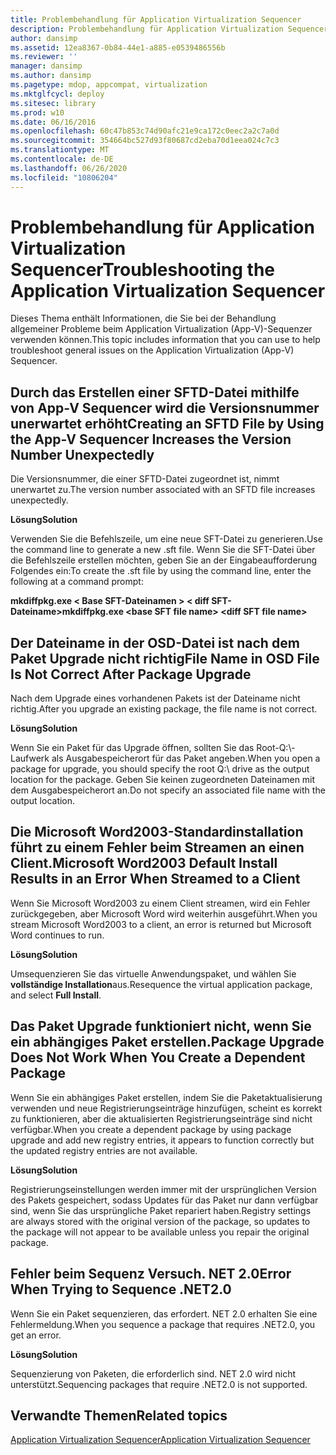 ```yaml
---
title: Problembehandlung für Application Virtualization Sequencer
description: Problembehandlung für Application Virtualization Sequencer
author: dansimp
ms.assetid: 12ea8367-0b84-44e1-a885-e0539486556b
ms.reviewer: ''
manager: dansimp
ms.author: dansimp
ms.pagetype: mdop, appcompat, virtualization
ms.mktglfcycl: deploy
ms.sitesec: library
ms.prod: w10
ms.date: 06/16/2016
ms.openlocfilehash: 60c47b853c74d90afc21e9ca172c0eec2a2c7a0d
ms.sourcegitcommit: 354664bc527d93f80687cd2eba70d1eea024c7c3
ms.translationtype: MT
ms.contentlocale: de-DE
ms.lasthandoff: 06/26/2020
ms.locfileid: "10806204"
---
```

# <span data-ttu-id="d5c4f-103">Problembehandlung für Application Virtualization Sequencer</span><span class="sxs-lookup"><span data-stu-id="d5c4f-103">Troubleshooting the Application Virtualization Sequencer</span></span>


<span data-ttu-id="d5c4f-104">Dieses Thema enthält Informationen, die Sie bei der Behandlung allgemeiner Probleme beim Application Virtualization (App-V)-Sequenzer verwenden können.</span><span class="sxs-lookup"><span data-stu-id="d5c4f-104">This topic includes information that you can use to help troubleshoot general issues on the Application Virtualization (App-V) Sequencer.</span></span>

## <span data-ttu-id="d5c4f-105">Durch das Erstellen einer SFTD-Datei mithilfe von App-V Sequencer wird die Versionsnummer unerwartet erhöht</span><span class="sxs-lookup"><span data-stu-id="d5c4f-105">Creating an SFTD File by Using the App-V Sequencer Increases the Version Number Unexpectedly</span></span>


<span data-ttu-id="d5c4f-106">Die Versionsnummer, die einer SFTD-Datei zugeordnet ist, nimmt unerwartet zu.</span><span class="sxs-lookup"><span data-stu-id="d5c4f-106">The version number associated with an SFTD file increases unexpectedly.</span></span>

**<span data-ttu-id="d5c4f-107">Lösung</span><span class="sxs-lookup"><span data-stu-id="d5c4f-107">Solution</span></span>**

<span data-ttu-id="d5c4f-108">Verwenden Sie die Befehlszeile, um eine neue SFT-Datei zu generieren.</span><span class="sxs-lookup"><span data-stu-id="d5c4f-108">Use the command line to generate a new .sft file.</span></span> <span data-ttu-id="d5c4f-109">Wenn Sie die SFT-Datei über die Befehlszeile erstellen möchten, geben Sie an der Eingabeaufforderung Folgendes ein:</span><span class="sxs-lookup"><span data-stu-id="d5c4f-109">To create the .sft file by using the command line, enter the following at a command prompt:</span></span>

**<span data-ttu-id="d5c4f-110">mkdiffpkg.exe &lt; Base SFT-Dateinamen &gt; &lt; diff SFT-Dateiname&gt;</span><span class="sxs-lookup"><span data-stu-id="d5c4f-110">mkdiffpkg.exe &lt;base SFT file name&gt; &lt;diff SFT file name&gt;</span></span>**

## <a href="" id="file-name-in-osd-file-is-not-correct-after-package-upgrade-"></a><span data-ttu-id="d5c4f-111">Der Dateiname in der OSD-Datei ist nach dem Paket Upgrade nicht richtig</span><span class="sxs-lookup"><span data-stu-id="d5c4f-111">File Name in OSD File Is Not Correct After Package Upgrade</span></span>


<span data-ttu-id="d5c4f-112">Nach dem Upgrade eines vorhandenen Pakets ist der Dateiname nicht richtig.</span><span class="sxs-lookup"><span data-stu-id="d5c4f-112">After you upgrade an existing package, the file name is not correct.</span></span>

**<span data-ttu-id="d5c4f-113">Lösung</span><span class="sxs-lookup"><span data-stu-id="d5c4f-113">Solution</span></span>**

<span data-ttu-id="d5c4f-114">Wenn Sie ein Paket für das Upgrade öffnen, sollten Sie das Root-Q:\\-Laufwerk als Ausgabespeicherort für das Paket angeben.</span><span class="sxs-lookup"><span data-stu-id="d5c4f-114">When you open a package for upgrade, you should specify the root Q:\\ drive as the output location for the package.</span></span> <span data-ttu-id="d5c4f-115">Geben Sie keinen zugeordneten Dateinamen mit dem Ausgabespeicherort an.</span><span class="sxs-lookup"><span data-stu-id="d5c4f-115">Do not specify an associated file name with the output location.</span></span>

## <span data-ttu-id="d5c4f-116">Die Microsoft Word2003-Standardinstallation führt zu einem Fehler beim Streamen an einen Client.</span><span class="sxs-lookup"><span data-stu-id="d5c4f-116">Microsoft Word2003 Default Install Results in an Error When Streamed to a Client</span></span>


<span data-ttu-id="d5c4f-117">Wenn Sie Microsoft Word2003 zu einem Client streamen, wird ein Fehler zurückgegeben, aber Microsoft Word wird weiterhin ausgeführt.</span><span class="sxs-lookup"><span data-stu-id="d5c4f-117">When you stream Microsoft Word2003 to a client, an error is returned but Microsoft Word continues to run.</span></span>

**<span data-ttu-id="d5c4f-118">Lösung</span><span class="sxs-lookup"><span data-stu-id="d5c4f-118">Solution</span></span>**

<span data-ttu-id="d5c4f-119">Umsequenzieren Sie das virtuelle Anwendungspaket, und wählen Sie **vollständige Installation**aus.</span><span class="sxs-lookup"><span data-stu-id="d5c4f-119">Resequence the virtual application package, and select **Full Install**.</span></span>

## <span data-ttu-id="d5c4f-120">Das Paket Upgrade funktioniert nicht, wenn Sie ein abhängiges Paket erstellen.</span><span class="sxs-lookup"><span data-stu-id="d5c4f-120">Package Upgrade Does Not Work When You Create a Dependent Package</span></span>


<span data-ttu-id="d5c4f-121">Wenn Sie ein abhängiges Paket erstellen, indem Sie die Paketaktualisierung verwenden und neue Registrierungseinträge hinzufügen, scheint es korrekt zu funktionieren, aber die aktualisierten Registrierungseinträge sind nicht verfügbar.</span><span class="sxs-lookup"><span data-stu-id="d5c4f-121">When you create a dependent package by using package upgrade and add new registry entries, it appears to function correctly but the updated registry entries are not available.</span></span>

**<span data-ttu-id="d5c4f-122">Lösung</span><span class="sxs-lookup"><span data-stu-id="d5c4f-122">Solution</span></span>**

<span data-ttu-id="d5c4f-123">Registrierungseinstellungen werden immer mit der ursprünglichen Version des Pakets gespeichert, sodass Updates für das Paket nur dann verfügbar sind, wenn Sie das ursprüngliche Paket repariert haben.</span><span class="sxs-lookup"><span data-stu-id="d5c4f-123">Registry settings are always stored with the original version of the package, so updates to the package will not appear to be available unless you repair the original package.</span></span>

## <span data-ttu-id="d5c4f-124">Fehler beim Sequenz Versuch. NET 2.0</span><span class="sxs-lookup"><span data-stu-id="d5c4f-124">Error When Trying to Sequence .NET2.0</span></span>


<span data-ttu-id="d5c4f-125">Wenn Sie ein Paket sequenzieren, das erfordert. NET 2.0 erhalten Sie eine Fehlermeldung.</span><span class="sxs-lookup"><span data-stu-id="d5c4f-125">When you sequence a package that requires .NET2.0, you get an error.</span></span>

**<span data-ttu-id="d5c4f-126">Lösung</span><span class="sxs-lookup"><span data-stu-id="d5c4f-126">Solution</span></span>**

<span data-ttu-id="d5c4f-127">Sequenzierung von Paketen, die erforderlich sind. NET 2.0 wird nicht unterstützt.</span><span class="sxs-lookup"><span data-stu-id="d5c4f-127">Sequencing packages that require .NET2.0 is not supported.</span></span>

## <span data-ttu-id="d5c4f-128">Verwandte Themen</span><span class="sxs-lookup"><span data-stu-id="d5c4f-128">Related topics</span></span>


[<span data-ttu-id="d5c4f-129">Application Virtualization Sequencer</span><span class="sxs-lookup"><span data-stu-id="d5c4f-129">Application Virtualization Sequencer</span></span>](application-virtualization-sequencer.md)

 

 





